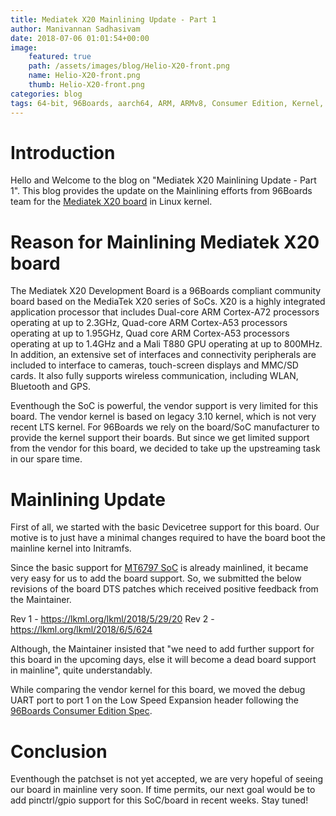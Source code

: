 ```yaml
---
title: Mediatek X20 Mainlining Update - Part 1
author: Manivannan Sadhasivam
date: 2018-07-06 01:01:54+00:00
image:
    featured: true
    path: /assets/images/blog/Helio-X20-front.png
    name: Helio-X20-front.png
    thumb: Helio-X20-front.png
categories: blog
tags: 64-bit, 96Boards, aarch64, ARM, ARMv8, Consumer Edition, Kernel, Linux, Mediatek X20, MediaTek, Helio X20, SoC, Mainlining, Devicetree, DecaCore
---
```


# Introduction

Hello and Welcome to the blog on "Mediatek X20 Mainlining Update - Part 1". This
blog provides the update on the Mainlining efforts from 96Boards team for the
[Mediatek X20 board](/product/mediatek-x20/) in Linux kernel.

# Reason for Mainlining Mediatek X20 board

The Mediatek X20 Development Board is a 96Boards compliant community board based on the MediaTek X20 series of SoCs. X20 is a highly integrated application processor that includes Dual-core ARM Cortex-A72 processors operating at up to 2.3GHz, Quad-core ARM Cortex-A53 processors operating at up to 1.95GHz, Quad core ARM Cortex-A53 processors operating at up to 1.4GHz and a Mali T880 GPU operating at up to 800MHz. In addition, an extensive set of interfaces and connectivity peripherals are included to interface to cameras, touch-screen displays and MMC/SD cards. It also fully supports wireless communication, including WLAN, Bluetooth and GPS.

Eventhough the SoC is powerful, the vendor support is very limited for this board.
The vendor kernel is based on legacy 3.10 kernel, which is not very recent LTS
kernel. For 96Boards we rely on the board/SoC manufacturer to provide the kernel
support their boards. But since we get limited support from the vendor for this
board, we decided to take up the upstreaming task in our spare time.

# Mainlining Update

First of all, we started with the basic Devicetree support for this board.
Our motive is to just have a minimal changes required to have the board boot
the mainline kernel into Initramfs.

Since the basic support for [MT6797 SoC](https://github.com/torvalds/linux/blob/master/arch/arm64/boot/dts/mediatek/mt6797.dtsi) is already mainlined, it became very
easy for us to add the board support. So, we submitted the below revisions
of the board DTS patches which received positive feedback from the Maintainer.

Rev 1 - https://lkml.org/lkml/2018/5/29/20
Rev 2 - https://lkml.org/lkml/2018/6/5/624

Although, the Maintainer insisted that "we need to add further support for this
board in the upcoming days, else it will become a dead board support in
mainline", quite understandably.

While comparing the vendor kernel for this board, we moved the debug UART port
to port 1 on the Low Speed Expansion header following the [96Boards Consumer
Edition Spec](https://linaro.co/ce-specification).

# Conclusion

Eventhough the patchset is not yet accepted, we are very hopeful of seeing
our board in mainline very soon. If time permits, our next goal would be to
add pinctrl/gpio support for this SoC/board in recent weeks. Stay tuned!
